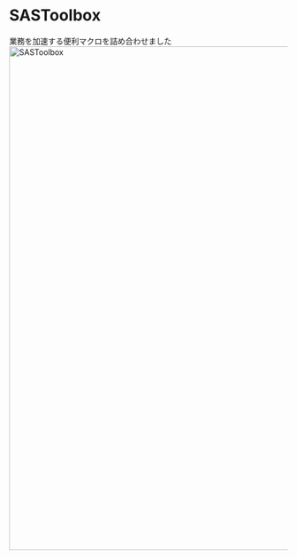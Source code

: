 # SASToolbox
業務を加速する便利マクロを詰め合わせました
<img width="910" height="910" alt="SASToolbox" src="https://github.com/user-attachments/assets/ed235d89-3fa5-433e-aef5-f6a4210e809f" />

